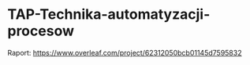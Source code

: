 # TAP-Technika-automatyzacji-procesow

Raport: https://www.overleaf.com/project/62312050bcb01145d7595832
